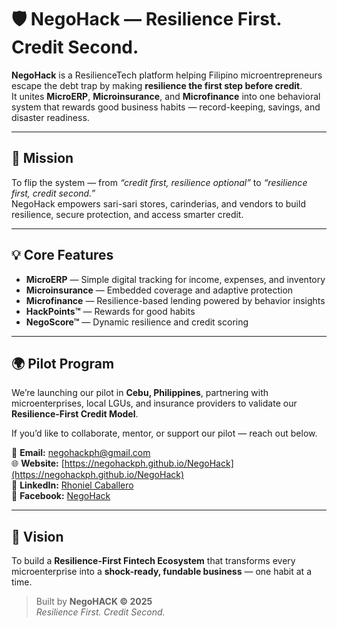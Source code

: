 # 🛡️ NegoHack — Resilience First. Credit Second.

**NegoHack** is a ResilienceTech platform helping Filipino microentrepreneurs escape the debt trap by making **resilience the first step before credit**.  
It unites **MicroERP**, **Microinsurance**, and **Microfinance** into one behavioral system that rewards good business habits — record-keeping, savings, and disaster readiness.

---

## 🚀 Mission

To flip the system — from *“credit first, resilience optional”* to *“resilience first, credit second.”*  
NegoHack empowers sari-sari stores, carinderias, and vendors to build resilience, secure protection, and access smarter credit.

---

## 💡 Core Features

- **MicroERP** — Simple digital tracking for income, expenses, and inventory  
- **Microinsurance** — Embedded coverage and adaptive protection  
- **Microfinance** — Resilience-based lending powered by behavior insights  
- **HackPoints™** — Rewards for good habits  
- **NegoScore™** — Dynamic resilience and credit scoring  

---

## 🌍 Pilot Program

We’re launching our pilot in **Cebu, Philippines**, partnering with microenterprises, local LGUs, and insurance providers to validate our **Resilience-First Credit Model**.

If you’d like to collaborate, mentor, or support our pilot — reach out below.

📩 **Email:** [negohackph@gmail.com](mailto:negohackph@gmail.com)  
🌐 **Website:** [https://negohackph.github.io/NegoHack](https://negohackph.github.io/NegoHack)  
💼 **LinkedIn:** [Rhoniel Caballero](https://www.linkedin.com/in/rhonielcaballero)  
📘 **Facebook:** [NegoHack](https://www.facebook.com/share/14Tu5W5V1fK/)

---

## 🧭 Vision

To build a **Resilience-First Fintech Ecosystem** that transforms every microenterprise into a **shock-ready, fundable business** — one habit at a time.

> Built by **NegoHACK © 2025**  
> *Resilience First. Credit Second.*
